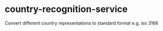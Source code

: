 # country-recognition-service
Convert different country representations to standard format e.g. iso 3166
